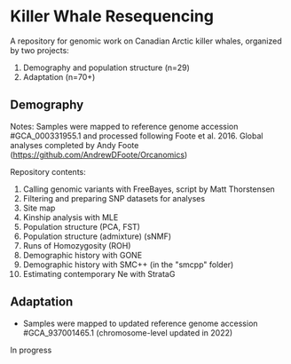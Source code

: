 # Killer Whale Resequencing
A repository for genomic work on Canadian Arctic killer whales, organized by two projects: 
1. Demography and population structure (n=29)
2. Adaptation (n=70+)

## Demography
Notes: Samples were mapped to reference genome accession #GCA_000331955.1 and processed following Foote et al. 2016. Global analyses completed by Andy Foote (https://github.com/AndrewDFoote/Orcanomics)

Repository contents:
1) Calling genomic variants with FreeBayes, script by Matt Thorstensen
2) Filtering and preparing SNP datasets for analyses
3) Site map
4) Kinship analysis with MLE
5) Population structure (PCA, FST)
6) Population structure (admixture) (sNMF)
7) Runs of Homozygosity (ROH)
8) Demographic history with GONE
9) Demographic history with SMC++ (in the "smcpp" folder)
10) Estimating contemporary Ne with StrataG

## Adaptation
* Samples were mapped to updated reference genome accession #GCA_937001465.1 (chromosome-level updated in 2022)
  
In progress
